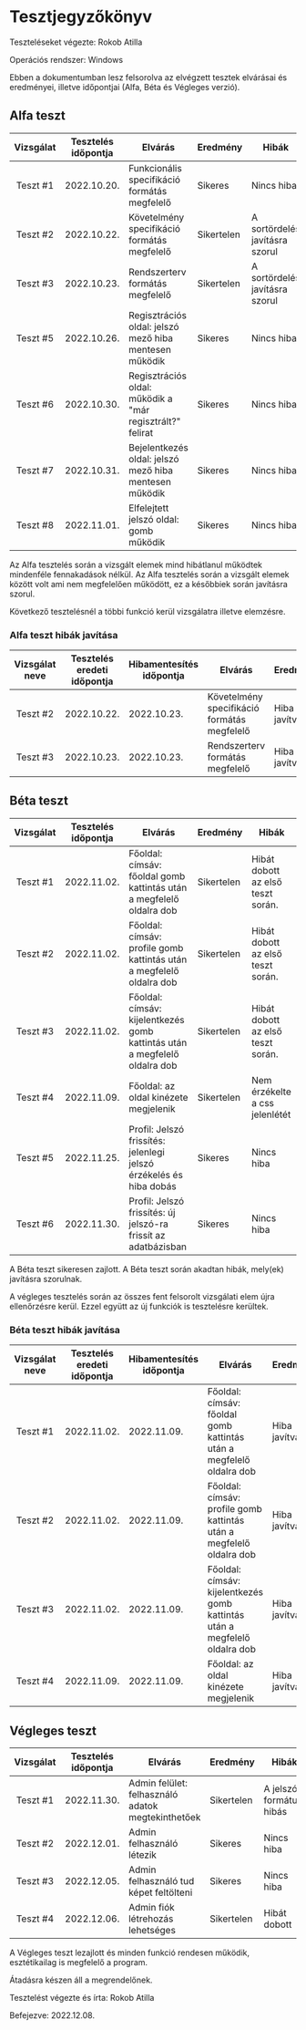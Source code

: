 # Tesztjegyzőkönyv

Teszteléseket végezte: Rokob Atilla

Operációs rendszer: Windows

Ebben a dokumentumban lesz felsorolva az elvégzett tesztek elvárásai és eredményei, illetve időpontjai (Alfa, Béta és Végleges verzió).

## Alfa teszt

| Vizsgálat | Tesztelés időpontja | Elvárás | Eredmény | Hibák |
| :---: | --- | --- | --- | --- |
| Teszt #1 | 2022.10.20. | Funkcionális specifikáció formátás megfelelő | Sikeres | Nincs hiba |
| Teszt #2 | 2022.10.22. | Követelmény specifikáció formátás megfelelő  | Sikertelen | A sortördelés javításra szorul |
| Teszt #3 | 2022.10.23. | Rendszerterv formátás megfelelő  | Sikertelen | A sortördelés javításra szorul  |
| Teszt #5 | 2022.10.26. | Regisztrációs oldal: jelszó  mező hiba mentesen működik | Sikeres | Nincs hiba |
| Teszt #6 | 2022.10.30. | Regisztrációs oldal: működik a "már regisztrált?" felirat | Sikeres | Nincs hiba |
| Teszt #7 | 2022.10.31. | Bejelentkezés oldal: jelszó mező hiba mentesen működik | Sikeres | Nincs hiba |
| Teszt #8 | 2022.11.01. | Elfelejtett jelszó oldal: gomb működik | Sikeres | Nincs hiba |

Az Alfa tesztelés során a vizsgált elemek mind hibátlanul működtek mindenféle fennakadások nélkül.
Az Alfa tesztelés során a vizsgált elemek között volt ami nem megfelelően működött, ez a későbbiek során javításra szorul.

Következő tesztelésnél a többi funkció kerül vizsgálatra illetve elemzésre.

### Alfa teszt hibák javítása
| Vizsgálat neve | Tesztelés eredeti időpontja | Hibamentesítés időpontja | Elvárás | Eredmény | Hibák |
| :---: | --- | --- | --- | --- | --- |
| Teszt #2 | 2022.10.22.  | 2022.10.23. | Követelmény specifikáció formátás megfelelő | Hiba javítva | Sortördelés megfelelő |
| Teszt #3 | 2022.10.23. | 2022.10.23. | Rendszerterv formátás megfelelő | Hiba javítva | Sortördelés megfelelő |


## Béta teszt

| Vizsgálat | Tesztelés időpontja | Elvárás | Eredmény | Hibák |
| :---: | --- | --- | --- | --- |
| Teszt #1 | 2022.11.02. | Főoldal: címsáv: főoldal gomb kattintás után a megfelelő oldalra dob | Sikertelen | Hibát dobott az első teszt során. |
| Teszt #2 | 2022.11.02. | Főoldal: címsáv: profile gomb kattintás után a megfelelő oldalra dob | Sikertelen | Hibát dobott az első teszt során.  |
| Teszt #3 | 2022.11.02. | Főoldal: címsáv: kijelentkezés gomb kattintás után a megfelelő oldalra dob | Sikertelen | Hibát dobott az első teszt során. |
| Teszt #4 | 2022.11.09. | Főoldal: az oldal kinézete megjelenik | Sikertelen | Nem érzékelte a css jelenlétét |
| Teszt #5 | 2022.11.25. | Profil: Jelszó frissítés: jelenlegi jelszó érzékelés és hiba dobás | Sikeres | Nincs hiba |
| Teszt #6 | 2022.11.30. | Profil: Jelszó frissítés: új jelszó-ra frissít az adatbázisban | Sikeres | Nincs hiba |


A Béta teszt sikeresen zajlott.
A Béta teszt során akadtan hibák, mely(ek) javításra szorulnak.

A végleges tesztelés során az összes fent felsorolt vizsgálati elem újra ellenőrzésre kerül. Ezzel együtt az új funkciók is tesztelésre kerültek.

### Béta teszt hibák javítása
| Vizsgálat neve | Tesztelés eredeti időpontja | Hibamentesítés időpontja | Elvárás | Eredmény | Hibák |
| :---: | --- | --- | --- | --- | --- |
| Teszt #1  |  2022.11.02. |  2022.11.09. | Főoldal: címsáv: főoldal gomb kattintás után a megfelelő oldalra dob | Hiba javítva | Elérési út hiba kezelve a web.php ban |
| Teszt #2  |  2022.11.02. |  2022.11.09. | Főoldal: címsáv: profile gomb kattintás után a megfelelő oldalra dob | Hiba javítva | Elérési út hiba kezelve a web.php ban |
| Teszt #3  |  2022.11.02. |  2022.11.09. | Főoldal: címsáv: kijelentkezés gomb kattintás után a megfelelő oldalra dob | Hiba javítva | Elérési út hiba kezelve a web.php ban |
| Teszt #4  |  2022.11.09. |  2022.11.09. | Főoldal: az oldal kinézete megjelenik | Hiba javítva | Css elérési út pontosítva |


## Végleges teszt
| Vizsgálat | Tesztelés időpontja | Elvárás | Eredmény | Hibák |
| :---: | --- | --- | --- | --- |
| Teszt #1 | 2022.11.30. | Admin felület: felhasználó adatok megtekinthetőek | Sikertelen | A jelszó formátum hibás |
| Teszt #2 | 2022.12.01. | Admin felhasználó létezik | Sikeres | Nincs hiba |
| Teszt #3 | 2022.12.05. | Admin felhasználó tud képet feltölteni | Sikeres | Nincs hiba |
| Teszt #4 | 2022.12.06. | Admin fiók létrehozás lehetséges | Sikertelen | Hibát dobott |

A Végleges teszt lezajlott és minden funkció rendesen működik, esztétikailag is megfelelő a program.

Átadásra készen áll a megrendelőnek.

Tesztelést végezte és írta: Rokob Atilla

Befejezve: 2022.12.08.
